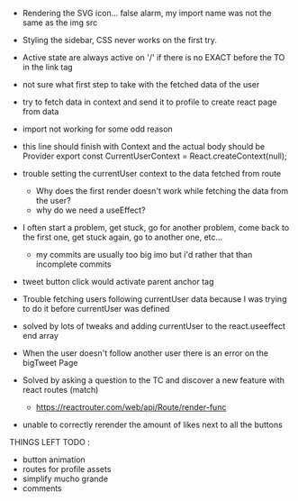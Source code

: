 - Rendering the SVG icon... false alarm, my import name was not the same as the img src

- Styling the sidebar, CSS never works on the first try.
- Active state are always active on '/' if there is no EXACT before the TO in the link tag

- not sure what first step to take with the fetched data of the user
- try to fetch data in context and send it to profile to create react page from data
- import not working for some odd reason
- this line should finish with Context and the actual body should be Provider
    export const CurrentUserContext = React.createContext(null);

- trouble setting the currentUser context to the data fetched from route
  - Why does the first render doesn't work while fetching the data from the user?
  - why do we need a useEffect?

- I often start a problem, get stuck, go for another problem, come back to the first one, get stuck again, go to another one, etc...
  - my commits are usually too big imo but i'd rather that than incomplete commits

- tweet button click would activate parent anchor tag
  <!-- https://stackoverflow.com/questions/41135443/stop-event-bubbling-of-a-button-within-an-anchor-tag -->

- Trouble fetching users following currentUser data because I was trying to do it before currentUser was defined
- solved by lots of tweaks and adding currentUser to the react.useeffect end array

- When the user doesn't follow another user there is an error on the bigTweet Page
- Solved by asking a question to the TC and discover a new feature with react routes (match)
  - https://reactrouter.com/web/api/Route/render-func

- unable to correctly rerender the amount of likes next to all the buttons


THINGS LEFT TODO :
  - button animation
  - routes for profile assets
  - simplify mucho grande
  - comments